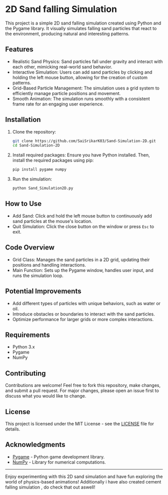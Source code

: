 # 2D Sand  falling Simulation

This project is a simple 2D sand falling simulation created using Python and the Pygame library. It visually simulates falling sand particles that react to the environment, producing natural and interesting patterns.

## Features

- Realistic Sand Physics: Sand particles fall under gravity and interact with each other, mimicking real-world sand behavior.
- Interactive Simulation: Users can add sand particles by clicking and holding the left mouse button, allowing for the creation of custom patterns.
- Grid-Based Particle Management: The simulation uses a grid system to efficiently manage particle positions and movement.
- Smooth Animation: The simulation runs smoothly with a consistent frame rate for an engaging user experience.

## Installation

1. Clone the repository:
    ```bash
    git clone https://github.com/SaiSrikarK03/Sand-Simulation-2D.git
    cd Sand-Simulation-2D
    ```

2. Install required packages:
    Ensure you have Python installed. Then, install the required packages using pip:
    ```bash
    pip install pygame numpy
    ```

3. Run the simulation:
    ```bash
    python Sand_Simulation2D.py
    ```

## How to Use

- Add Sand: Click and hold the left mouse button to continuously add sand particles at the mouse's location.
- Quit Simulation: Click the close button on the window or press `Esc` to exit.

## Code Overview

- Grid Class: Manages the sand particles in a 2D grid, updating their positions and handling interactions.
- Main Function: Sets up the Pygame window, handles user input, and runs the simulation loop.

## Potential Improvements

- Add different types of particles with unique behaviors, such as water or oil.
- Introduce obstacles or boundaries to interact with the sand particles.
- Optimize performance for larger grids or more complex interactions.

## Requirements

- Python 3.x
- Pygame
- NumPy

## Contributing

Contributions are welcome! Feel free to fork this repository, make changes, and submit a pull request. For major changes, please open an issue first to discuss what you would like to change.

## License

This project is licensed under the MIT License - see the [LICENSE](LICENSE) file for details.

## Acknowledgments

- [Pygame](https://www.pygame.org/) - Python game development library.
- [NumPy](https://numpy.org/) - Library for numerical computations.

---

Enjoy experimenting with this 2D sand simulation and have fun exploring the world of physics-based animations!
Additionally i have also created cement falling simulation , do check that out aswell!
